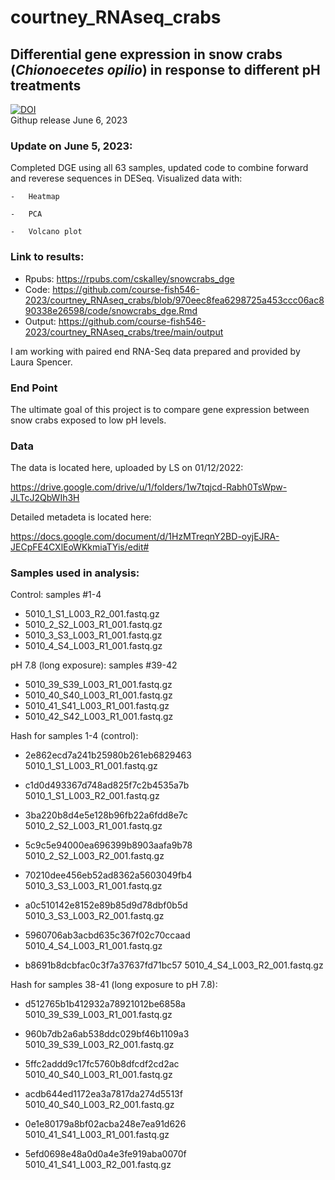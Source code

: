 # courtney_RNAseq_crabs

## **Differential gene expression in snow crabs (*Chionoecetes opilio*) in response to different pH treatments**

[![DOI](https://zenodo.org/badge/DOI/10.5281/zenodo.8010882.svg)](https://doi.org/10.5281/zenodo.8010882)\
Githup release June 6, 2023

### Update on June 5, 2023: 
Completed DGE using all 63 samples, updated code to combine forward and reverese sequences in DESeq. Visualized data with:

    -   Heatmap
    
    -   PCA
    
    -   Volcano plot
    
### Link to results:
-   Rpubs: <https://rpubs.com/cskalley/snowcrabs_dge>
-   Code: <https://github.com/course-fish546-2023/courtney_RNAseq_crabs/blob/970eec8fea6298725a453ccc06ac890338e26598/code/snowcrabs_dge.Rmd>
-   Output: <https://github.com/course-fish546-2023/courtney_RNAseq_crabs/tree/main/output>

I am working with paired end RNA-Seq data prepared and provided by
Laura Spencer.

### End Point

The ultimate goal of this project is to compare gene expression between
snow crabs exposed to low pH levels.

### **Data**

The data is located here, uploaded by LS on 01/12/2022:

<https://drive.google.com/drive/u/1/folders/1w7tqjcd-Rabh0TsWpw-JLTcJ2QbWIh3H>

Detailed metadeta is located here:

<https://docs.google.com/document/d/1HzMTreqnY2BD-oyjEJRA-JECpFE4CXlEoWKkmiaTYis/edit#>

### Samples used in analysis:

Control: samples #1-4 

+ 5010_1\_S1_L003_R2_001.fastq.gz 
+ 5010_2\_S2_L003_R1_001.fastq.gz
+ 5010_3\_S3_L003_R1_001.fastq.gz 
+ 5010_4\_S4_L003_R1_001.fastq.gz

pH 7.8 (long exposure): samples #39-42 

+ 5010_39_S39_L003_R1_001.fastq.gz 
+ 5010_40_S40_L003_R1_001.fastq.gz 
+ 5010_41_S41_L003_R1_001.fastq.gz 
+ 5010_42_S42_L003_R1_001.fastq.gz

Hash for samples 1-4 (control):

-   2e862ecd7a241b25980b261eb6829463    5010_1\_S1_L003_R1_001.fastq.gz

-   c1d0d493367d748ad825f7c2b4535a7b    5010_1\_S1_L003_R2_001.fastq.gz

-   3ba220b8d4e5e128b96fb22a6fdd8e7c    5010_2\_S2_L003_R1_001.fastq.gz

-   5c9c5e94000ea696399b8903aafa9b78    5010_2\_S2_L003_R2_001.fastq.gz

-   70210dee456eb52ad8362a5603049fb4    5010_3\_S3_L003_R1_001.fastq.gz

-   a0c510142e8152e89b85d9d78dbf0b5d    5010_3\_S3_L003_R2_001.fastq.gz

-   5960706ab3acbd635c367f02c70ccaad    5010_4\_S4_L003_R1_001.fastq.gz

-   b8691b8dcbfac0c3f7a37637fd71bc57    5010_4\_S4_L003_R2_001.fastq.gz

Hash for samples 38-41 (long exposure to pH 7.8):

-   d512765b1b412932a78921012be6858a    5010_39_S39_L003_R1_001.fastq.gz

-   960b7db2a6ab538ddc029bf46b1109a3    5010_39_S39_L003_R2_001.fastq.gz

-   5ffc2addd9c17fc5760b8dfcdf2cd2ac    5010_40_S40_L003_R1_001.fastq.gz

-   acdb644ed1172ea3a7817da274d5513f    5010_40_S40_L003_R2_001.fastq.gz

-   0e1e80179a8bf02acba248e7ea91d626    5010_41_S41_L003_R1_001.fastq.gz

-   5efd0698e48a0d0a4e3fe919aba0070f    5010_41_S41_L003_R2_001.fastq.gz
